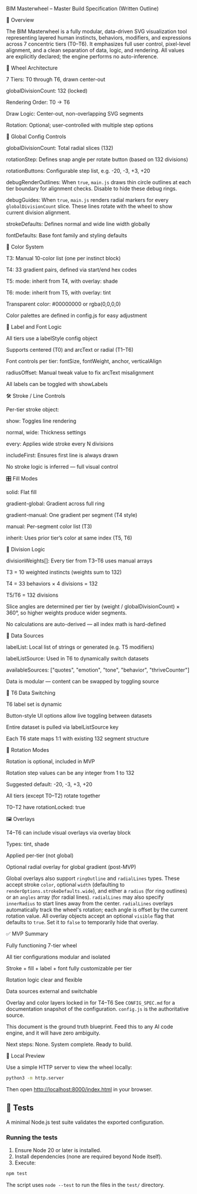 BIM Masterwheel – Master Build Specification (Written Outline)

🧭 Overview

The BIM Masterwheel is a fully modular, data-driven SVG visualization tool representing layered human instincts, behaviors, modifiers, and expressions across 7 concentric tiers (T0–T6). It emphasizes full user control, pixel-level alignment, and a clean separation of data, logic, and rendering. All values are explicitly declared; the engine performs no auto-inference.

🧱 Wheel Architecture

7 Tiers: T0 through T6, drawn center-out

globalDivisionCount: 132 (locked)

Rendering Order: T0 → T6

Draw Logic: Center-out, non-overlapping SVG segments

Rotation: Optional; user-controlled with multiple step options

🔧 Global Config Controls

globalDivisionCount: Total radial slices (132)

rotationStep: Defines snap angle per rotate button (based on 132 divisions)

rotationButtons: Configurable step list, e.g. -20, -3, +3, +20

debugRenderOutlines: When `true`, `main.js` draws thin circle outlines at each tier
boundary for alignment checks. Disable to hide these debug rings.

debugGuides: When `true`, `main.js` renders radial markers for every
`globalDivisionCount` slice. These lines rotate with the wheel to show
current division alignment.

strokeDefaults: Defines normal and wide line width globally

fontDefaults: Base font family and styling defaults


🎨 Color System

T3: Manual 10-color list (one per instinct block)

T4: 33 gradient pairs, defined via start/end hex codes

T5: mode: inherit from T4, with overlay: shade

T6: mode: inherit from T5, with overlay: tint

Transparent color: #00000000 or rgba(0,0,0,0)

Color palettes are defined in config.js for easy adjustment

🔁 Label and Font Logic

All tiers use a labelStyle config object

Supports centered (T0) and arcText or radial (T1–T6)

Font controls per tier: fontSize, fontWeight, anchor, verticalAlign

radiusOffset: Manual tweak value to fix arcText misalignment

All labels can be toggled with showLabels

🛠️ Stroke / Line Controls

Per-tier stroke object:

show: Toggles line rendering

normal, wide: Thickness settings

every: Applies wide stroke every N divisions

includeFirst: Ensures first line is always drawn

No stroke logic is inferred — full visual control

🎛️ Fill Modes

solid: Flat fill

gradient-global: Gradient across full ring

gradient-manual: One gradient per segment (T4 style)

manual: Per-segment color list (T3)

inherit: Uses prior tier’s color at same index (T5, T6)

🧩 Division Logic

divisionWeights[]: Every tier from T3–T6 uses manual arrays

T3 = 10 weighted instincts (weights sum to 132)

T4 = 33 behaviors × 4 divisions = 132

T5/T6 = 132 divisions

Slice angles are determined per tier by (weight / globalDivisionCount) × 360°, so higher
weights produce wider segments.

No calculations are auto-derived — all index math is hard-defined

🧠 Data Sources

labelList: Local list of strings or generated (e.g. T5 modifiers)

labelListSource: Used in T6 to dynamically switch datasets

availableSources: ["quotes", "emotion", "tone", "behavior", "thriveCounter"]

Data is modular — content can be swapped by toggling source

🧪 T6 Data Switching

T6 label set is dynamic

Button-style UI options allow live toggling between datasets

Entire dataset is pulled via labelListSource key

Each T6 state maps 1:1 with existing 132 segment structure

🔄 Rotation Modes

Rotation is optional, included in MVP

Rotation step values can be any integer from 1 to 132

Suggested default: -20, -3, +3, +20

All tiers (except T0–T2) rotate together

T0–T2 have rotationLocked: true

🖼️ Overlays

T4–T6 can include visual overlays via overlay block

Types: tint, shade

Applied per-tier (not global)

Optional radial overlay for global gradient (post-MVP)

Global overlays also support `ringOutline` and `radialLines` types. These accept
stroke `color`, optional `width` (defaulting to `renderOptions.strokeDefaults.wide`),
and either a `radius` (for ring outlines) or an `angles` array (for radial lines). `radialLines` may also specify `innerRadius` to start lines away from the center.
`radialLines` overlays automatically track the wheel's rotation; each angle is offset by the current rotation value.
All overlay objects accept an optional `visible` flag that defaults to `true`. Set it to `false` to temporarily hide that overlay.

✅ MVP Summary

Fully functioning 7-tier wheel

All tier configurations modular and isolated

Stroke + fill + label + font fully customizable per tier

Rotation logic clear and flexible

Data sources external and switchable

Overlay and color layers locked in for T4–T6
See `CONFIG_SPEC.md` for a documentation snapshot of the configuration. `config.js` is the authoritative source.

This document is the ground truth blueprint. Feed this to any AI code engine, and it will have zero ambiguity.

Next steps: None. System complete. Ready to build.

🚀 Local Preview

Use a simple HTTP server to view the wheel locally:

```bash
python3 -m http.server
```

Then open [http://localhost:8000/index.html](http://localhost:8000/index.html) in your browser.


🧪 Tests
---------
A minimal Node.js test suite validates the exported configuration.

### Running the tests
1. Ensure Node 20 or later is installed.
2. Install dependencies (none are required beyond Node itself).
3. Execute:

```bash
npm test
```

The script uses `node --test` to run the files in the `test/` directory.
